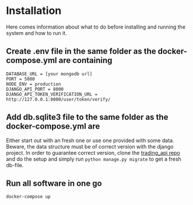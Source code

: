 # Installation

Here comes information about what to do before installing and running the system and how to run it.

## Create .env file in the same folder as the docker-compose.yml are containing

```env
DATABASE_URL = [your mongodb url]
PORT = 5000
NODE_ENV = production
DJANGO_API_PORT = 8000
DJANGO_API_TOKEN_VERIFICATION_URL = http://127.0.0.1:8000/user/token/verify/
```

## Add db.sqlite3 file to the same folder as the docker-compose.yml are

Either start out with an fresh one or use one provided with some data. Beware, the data structure must be of correct version with the django project. In order to guarantee correct version, clone the [trading_api repo](https://github.com/M7011E-django-unchained/trading_api) and do the setup and simply run `python manage.py migrate` to get a fresh db-file.

## Run all software in one go

`docker-compose up`
